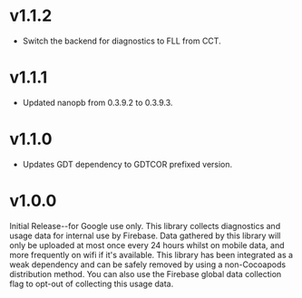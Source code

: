 # v1.1.2
- Switch the backend for diagnostics to FLL from CCT.

# v1.1.1
- Updated nanopb from 0.3.9.2 to 0.3.9.3.

# v1.1.0
- Updates GDT dependency to GDTCOR prefixed version.

# v1.0.0
Initial Release--for Google use only. This library collects diagnostics and
usage data for internal use by Firebase. Data gathered by this library will
only be uploaded at most once every 24 hours whilst on mobile data, and more
frequently on wifi if it's available. This library has been integrated as a
weak dependency and can be safely removed by using a non-Cocoapods distribution
method. You can also use the Firebase global data collection flag to opt-out of
collecting this usage data.
